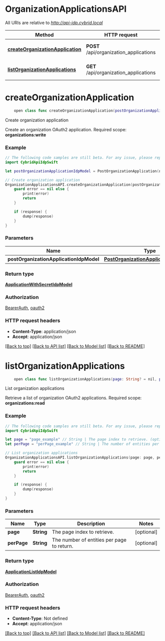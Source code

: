 # OrganizationApplicationsAPI

All URIs are relative to *http://api-idp.cybrid.local*

Method | HTTP request | Description
------------- | ------------- | -------------
[**createOrganizationApplication**](OrganizationApplicationsAPI.md#createorganizationapplication) | **POST** /api/organization_applications | Create organization application
[**listOrganizationApplications**](OrganizationApplicationsAPI.md#listorganizationapplications) | **GET** /api/organization_applications | List organization applications


# **createOrganizationApplication**
```swift
    open class func createOrganizationApplication(postOrganizationApplicationIdpModel: PostOrganizationApplicationIdpModel, completion: @escaping (_ data: ApplicationWithSecretIdpModel?, _ error: Error?) -> Void)
```

Create organization application

Create an organization OAuth2 application.  Required scope: **organizations:write**

### Example
```swift
// The following code samples are still beta. For any issue, please report via http://github.com/OpenAPITools/openapi-generator/issues/new
import CybridApiIdpSwift

let postOrganizationApplicationIdpModel = PostOrganizationApplication(name: "name_example") // PostOrganizationApplicationIdpModel | 

// Create organization application
OrganizationApplicationsAPI.createOrganizationApplication(postOrganizationApplicationIdpModel: postOrganizationApplicationIdpModel) { (response, error) in
    guard error == nil else {
        print(error)
        return
    }

    if (response) {
        dump(response)
    }
}
```

### Parameters

Name | Type | Description  | Notes
------------- | ------------- | ------------- | -------------
 **postOrganizationApplicationIdpModel** | [**PostOrganizationApplicationIdpModel**](PostOrganizationApplicationIdpModel.md) |  | 

### Return type

[**ApplicationWithSecretIdpModel**](ApplicationWithSecretIdpModel.md)

### Authorization

[BearerAuth](../README.md#BearerAuth), [oauth2](../README.md#oauth2)

### HTTP request headers

 - **Content-Type**: application/json
 - **Accept**: application/json

[[Back to top]](#) [[Back to API list]](../README.md#documentation-for-api-endpoints) [[Back to Model list]](../README.md#documentation-for-models) [[Back to README]](../README.md)

# **listOrganizationApplications**
```swift
    open class func listOrganizationApplications(page: String? = nil, perPage: String? = nil, completion: @escaping (_ data: ApplicationListIdpModel?, _ error: Error?) -> Void)
```

List organization applications

Retrieve a list of organization OAuth2 applications.  Required scope: **organizations:read**

### Example
```swift
// The following code samples are still beta. For any issue, please report via http://github.com/OpenAPITools/openapi-generator/issues/new
import CybridApiIdpSwift

let page = "page_example" // String | The page index to retrieve. (optional)
let perPage = "perPage_example" // String | The number of entities per page to return. (optional)

// List organization applications
OrganizationApplicationsAPI.listOrganizationApplications(page: page, perPage: perPage) { (response, error) in
    guard error == nil else {
        print(error)
        return
    }

    if (response) {
        dump(response)
    }
}
```

### Parameters

Name | Type | Description  | Notes
------------- | ------------- | ------------- | -------------
 **page** | **String** | The page index to retrieve. | [optional] 
 **perPage** | **String** | The number of entities per page to return. | [optional] 

### Return type

[**ApplicationListIdpModel**](ApplicationListIdpModel.md)

### Authorization

[BearerAuth](../README.md#BearerAuth), [oauth2](../README.md#oauth2)

### HTTP request headers

 - **Content-Type**: Not defined
 - **Accept**: application/json

[[Back to top]](#) [[Back to API list]](../README.md#documentation-for-api-endpoints) [[Back to Model list]](../README.md#documentation-for-models) [[Back to README]](../README.md)

